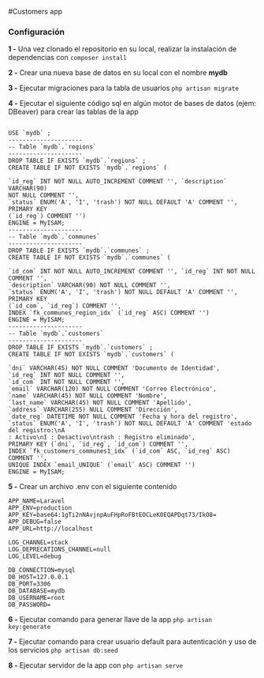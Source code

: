 #Customers app

### Configuración

**1 -** Una vez clonado el repositorio en su local, realizar la instalación de dependencias con `composer install`

**2 -** Crear una nueva base de datos en su local con el nombre **mydb**

**3 -** Ejecutar migraciones para la tabla de usuarios `php artisan migrate`

**4 -** Ejecutar el siguiente código sql en algún motor de bases de datos (ejem: DBeaver) para crear las tablas de la app

```

USE `mydb` ;
---------------------
-- Table `mydb`.`regions`
---------------------
DROP TABLE IF EXISTS `mydb`.`regions` ;
CREATE TABLE IF NOT EXISTS `mydb`.`regions` (

`id_reg` INT NOT NULL AUTO_INCREMENT COMMENT '', `description` VARCHAR(90)
NOT NULL COMMENT '',
`status` ENUM('A', 'I', 'trash') NOT NULL DEFAULT 'A' COMMENT '', PRIMARY KEY
(`id_reg`) COMMENT '')
ENGINE = MyISAM;
---------------------
-- Table `mydb`.`communes`
---------------------
DROP TABLE IF EXISTS `mydb`.`communes` ;
CREATE TABLE IF NOT EXISTS `mydb`.`communes` (

`id_com` INT NOT NULL AUTO_INCREMENT COMMENT '', `id_reg` INT NOT NULL
COMMENT '',
`description` VARCHAR(90) NOT NULL COMMENT '',
`status` ENUM('A', 'I', 'trash') NOT NULL DEFAULT 'A' COMMENT '', PRIMARY KEY
(`id_com`, `id_reg`) COMMENT '',
INDEX `fk_communes_region_idx` (`id_reg` ASC) COMMENT '')
ENGINE = MyISAM;
---------------------
-- Table `mydb`.`customers`
---------------------
DROP TABLE IF EXISTS `mydb`.`customers` ;
CREATE TABLE IF NOT EXISTS `mydb`.`customers` (

`dni` VARCHAR(45) NOT NULL COMMENT 'Documento de Identidad',
`id_reg` INT NOT NULL COMMENT '',
`id_com` INT NOT NULL COMMENT '',
`email` VARCHAR(120) NOT NULL COMMENT 'Correo Electrónico',
`name` VARCHAR(45) NOT NULL COMMENT 'Nombre',
`last_name` VARCHAR(45) NOT NULL COMMENT 'Apellido',
`address` VARCHAR(255) NULL COMMENT 'Dirección',
`date_reg` DATETIME NOT NULL COMMENT 'Fecha y hora del registro',
`status` ENUM('A', 'I', 'trash') NOT NULL DEFAULT 'A' COMMENT 'estado del registro:\nA
: Activo\nI : Desactivo\ntrash : Registro eliminado',
PRIMARY KEY (`dni`, `id_reg`, `id_com`) COMMENT '',
INDEX `fk_customers_communes1_idx` (`id_com` ASC, `id_reg` ASC) COMMENT '',
UNIQUE INDEX `email_UNIQUE` (`email` ASC) COMMENT '')
ENGINE = MyISAM;

```

**5 -** Crear un archivo .env con el siguiente contenido

```
APP_NAME=Laravel
APP_ENV=production
APP_KEY=base64:1gTi2nNAvjnpAuFHpRoFBtEOCLeK0EQAPDqt73/IkO8=
APP_DEBUG=false
APP_URL=http://localhost

LOG_CHANNEL=stack
LOG_DEPRECATIONS_CHANNEL=null
LOG_LEVEL=debug

DB_CONNECTION=mysql
DB_HOST=127.0.0.1
DB_PORT=3306
DB_DATABASE=mydb
DB_USERNAME=root
DB_PASSWORD=

```

**6 -** Ejecutar comando para generar llave de la app `php artisan key:generate`

**7 -** Ejecutar comando para crear usuario default para autenticación y uso de los servicios `php artisan db:seed`

**8 -** Ejecutar servidor de la app con `php artisan serve`
